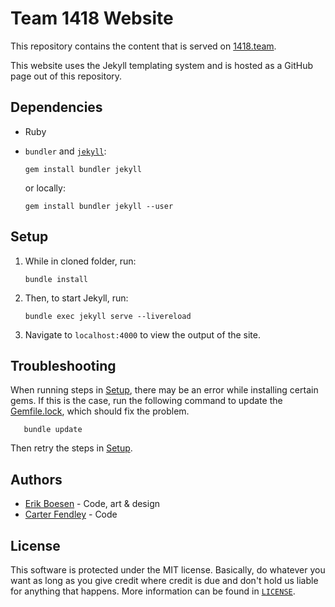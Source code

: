 # Team 1418 Website
This repository contains the content that is served on [1418.team](https://1418.team).

This website uses the Jekyll templating system and is hosted as a GitHub page out of this repository.

## Dependencies
* Ruby
* `bundler` and [`jekyll`](https://jekyllrb.com):

      gem install bundler jekyll

    or locally:

      gem install bundler jekyll --user

## Setup
1. While in cloned folder, run:

       bundle install

2. Then, to start Jekyll, run:

       bundle exec jekyll serve --livereload

3. Navigate to `localhost:4000` to view the output of the site.

## Troubleshooting
When running steps in [Setup](#-Setup), there may be an error while installing certain gems. If this is the case, run the following command to update the [Gemfile.lock](/Gemfile.lock), which should fix the problem.

       bundle update

Then retry the steps in [Setup](#-Setup).

## Authors
* [Erik Boesen](https://github.com/ErikBoesen) - Code, art & design
* [Carter Fendley](https://github.com/CarterFendley) - Code

## License
This software is protected under the MIT license. Basically, do whatever you want as long as you give credit where credit is due and don't hold us liable for anything that happens. More information can be found in [`LICENSE`](LICENSE).
